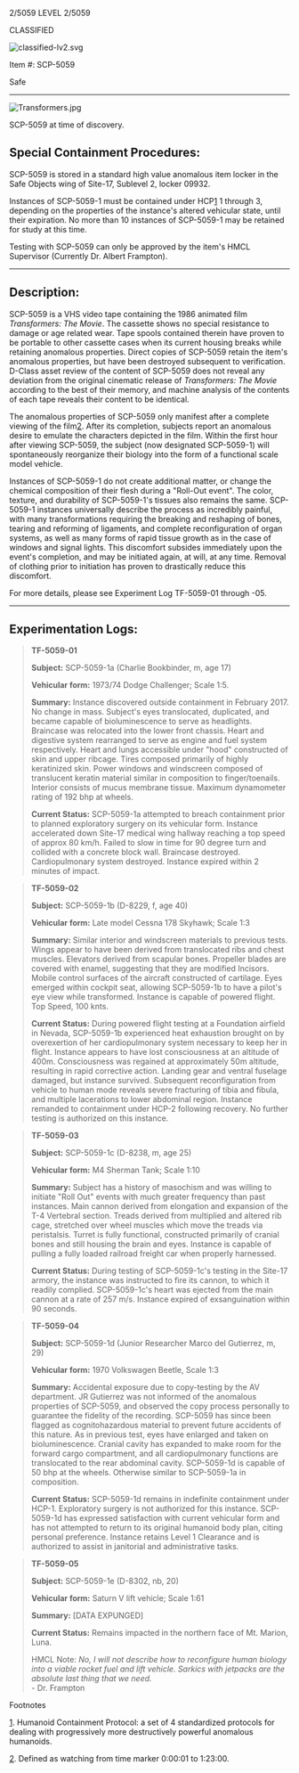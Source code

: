 2/5059 LEVEL 2/5059

CLASSIFIED

![classified-lv2.svg](http://www.scp-wiki.net/local--files/component:classified-bar-woed-source/classified-lv2.svg)

Item #: SCP-5059

Safe

* * *

![Transformers.jpg](http://scp-wiki.wdfiles.com/local--files/scp-5059/Transformers.jpg)

SCP-5059 at time of discovery.

**Special Containment Procedures:**
-----------------------------------

SCP-5059 is stored in a standard high value anomalous item locker in the Safe Objects wing of Site-17, Sublevel 2, locker 09932.

Instances of SCP-5059-1 must be contained under HCP[1](javascript:;) 1 through 3, depending on the properties of the instance's altered vehicular state, until their expiration. No more than 10 instances of SCP-5059-1 may be retained for study at this time.

Testing with SCP-5059 can only be approved by the item's HMCL Supervisor (Currently Dr. Albert Frampton).

* * *

**Description:**
----------------

SCP-5059 is a VHS video tape containing the 1986 animated film _Transformers: The Movie_. The cassette shows no special resistance to damage or age related wear. Tape spools contained therein have proven to be portable to other cassette cases when its current housing breaks while retaining anomalous properties. Direct copies of SCP-5059 retain the item's anomalous properties, but have been destroyed subsequent to verification. D-Class asset review of the content of SCP-5059 does not reveal any deviation from the original cinematic release of _Transformers: The Movie_ according to the best of their memory, and machine analysis of the contents of each tape reveals their content to be identical.

The anomalous properties of SCP-5059 only manifest after a complete viewing of the film[2](javascript:;). After its completion, subjects report an anomalous desire to emulate the characters depicted in the film. Within the first hour after viewing SCP-5059, the subject (now designated SCP-5059-1) will spontaneously reorganize their biology into the form of a functional scale model vehicle.

Instances of SCP-5059-1 do not create additional matter, or change the chemical composition of their flesh during a "Roll-Out event". The color, texture, and durability of SCP-5059-1's tissues also remains the same. SCP-5059-1 instances universally describe the process as incredibly painful, with many transformations requiring the breaking and reshaping of bones, tearing and reforming of ligaments, and complete reconfiguration of organ systems, as well as many forms of rapid tissue growth as in the case of windows and signal lights. This discomfort subsides immediately upon the event's completion, and may be initiated again, at will, at any time. Removal of clothing prior to initiation has proven to drastically reduce this discomfort.

For more details, please see Experiment Log TF-5059-01 through -05.

* * *

**Experimentation Logs:**
-------------------------

> **TF-5059-01**
> 
>   
> **Subject:** SCP-5059-1a (Charlie Bookbinder, m, age 17)
> 
> **Vehicular form:** 1973/74 Dodge Challenger; Scale 1:5.
> 
> **Summary:** Instance discovered outside containment in February 2017. No change in mass. Subject's eyes translocated, duplicated, and became capable of bioluminescence to serve as headlights. Braincase was relocated into the lower front chassis. Heart and digestive system rearranged to serve as engine and fuel system respectively. Heart and lungs accessible under "hood" constructed of skin and upper ribcage. Tires composed primarily of highly keratinized skin. Power windows and windscreen composed of translucent keratin material similar in composition to finger/toenails. Interior consists of mucus membrane tissue. Maximum dynamometer rating of 192 bhp at wheels.
> 
> **Current Status:** SCP-5059-1a attempted to breach containment prior to planned exploratory surgery on its vehicular form. Instance accelerated down Site-17 medical wing hallway reaching a top speed of approx 80 km/h. Failed to slow in time for 90 degree turn and collided with a concrete block wall. Braincase destroyed. Cardiopulmonary system destroyed. Instance expired within 2 minutes of impact.

> **TF-5059-02**
> 
>   
> **Subject:** SCP-5059-1b (D-8229, f, age 40)
> 
> **Vehicular form:** Late model Cessna 178 Skyhawk; Scale 1:3
> 
> **Summary:** Similar interior and windscreen materials to previous tests. Wings appear to have been derived from translocated ribs and chest muscles. Elevators derived from scapular bones. Propeller blades are covered with enamel, suggesting that they are modified Incisors. Mobile control surfaces of the aircraft constructed of cartilage. Eyes emerged within cockpit seat, allowing SCP-5059-1b to have a pilot's eye view while transformed. Instance is capable of powered flight. Top Speed, 100 knts.
> 
> **Current Status:** During powered flight testing at a Foundation airfield in Nevada, SCP-5059-1b experienced heat exhaustion brought on by overexertion of her cardiopulmonary system necessary to keep her in flight. Instance appears to have lost consciousness at an altitude of 400m. Consciousness was regained at approximately 50m altitude, resulting in rapid corrective action. Landing gear and ventral fuselage damaged, but instance survived. Subsequent reconfiguration from vehicle to human mode reveals severe fracturing of tibia and fibula, and multiple lacerations to lower abdominal region. Instance remanded to containment under HCP-2 following recovery. No further testing is authorized on this instance.

> **TF-5059-03**
> 
>   
> **Subject:** SCP-5059-1c (D-8238, m, age 25)
> 
> **Vehicular form:** M4 Sherman Tank; Scale 1:10
> 
> **Summary:** Subject has a history of masochism and was willing to initiate "Roll Out" events with much greater frequency than past instances. Main cannon derived from elongation and expansion of the T-4 Vertebral section. Treads derived from multiplied and altered rib cage, stretched over wheel muscles which move the treads via peristalsis. Turret is fully functional, constructed primarily of cranial bones and still housing the brain and eyes. Instance is capable of pulling a fully loaded railroad freight car when properly harnessed.
> 
> **Current Status:** During testing of SCP-5059-1c's testing in the Site-17 armory, the instance was instructed to fire its cannon, to which it readily complied. SCP-5059-1c's heart was ejected from the main cannon at a rate of 257 m/s. Instance expired of exsanguination within 90 seconds.

> **TF-5059-04**
> 
>   
> **Subject:** SCP-5059-1d (Junior Researcher Marco del Gutierrez, m, 29)
> 
> **Vehicular form:** 1970 Volkswagen Beetle, Scale 1:3
> 
> **Summary:** Accidental exposure due to copy-testing by the AV department. JR Gutierrez was not informed of the anomalous properties of SCP-5059, and observed the copy process personally to guarantee the fidelity of the recording. SCP-5059 has since been flagged as cognitohazardous material to prevent future accidents of this nature. As in previous test, eyes have enlarged and taken on bioluminescence. Cranial cavity has expanded to make room for the forward cargo compartment, and all cardiopulmonary functions are translocated to the rear abdominal cavity. SCP-5059-1d is capable of 50 bhp at the wheels. Otherwise similar to SCP-5059-1a in composition.
> 
> **Current Status:** SCP-5059-1d remains in indefinite containment under HCP-1. Exploratory surgery is not authorized for this instance. SCP-5059-1d has expressed satisfaction with current vehicular form and has not attempted to return to its original humanoid body plan, citing personal preference. Instance retains Level 1 Clearance and is authorized to assist in janitorial and administrative tasks.

> **TF-5059-05**
> 
>   
> **Subject:** SCP-5059-1e (D-8302, nb, 20)
> 
> **Vehicular form:** Saturn V lift vehicle; Scale 1:61
> 
> **Summary:** \[DATA EXPUNGED\]
> 
> **Current Status:** Remains impacted in the northern face of Mt. Marion, Luna.
> 
> HMCL Note: _No, I will not describe how to reconfigure human biology into a viable rocket fuel and lift vehicle. Sarkics with jetpacks are the absolute last thing that we need._  
> \- Dr. Frampton

Footnotes

[1](javascript:;). Humanoid Containment Protocol: a set of 4 standardized protocols for dealing with progressively more destructively powerful anomalous humanoids.

[2](javascript:;). Defined as watching from time marker 0:00:01 to 1:23:00.